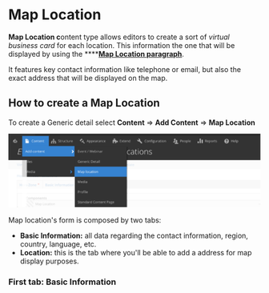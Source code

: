 # Map Location

**Map Location c**ontent type allows editors to create a sort of _virtual business card_ for each location. This information the one that will be displayed by using the ****[**Map Location paragraph**](../paragraphs/map-location.md). 

It features key contact information like telephone or email, but also the exact address that will be displayed on the map. 

## How to create a Map Location

To create a Generic detail select **Content** =&gt; **Add Content** =&gt; **Map Location**

![](../.gitbook/assets/menu_mao_content_type_mesa-de-trabajo-1.png)

Map location's form is composed by two tabs:

* **Basic Information:** all data regarding the contact information, region, country, language, etc.
* **Location:** this is the tab where you'll be able to add a address for map display purposes. 

### First tab: Basic Information





